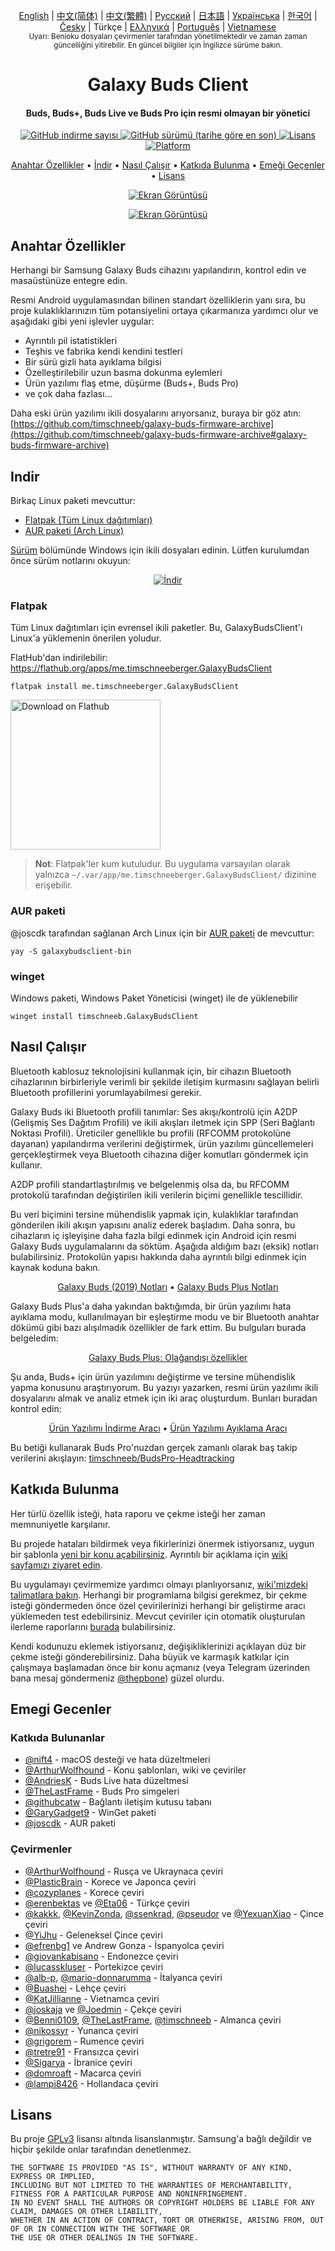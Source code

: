<p align="center">
   <a href="/docs/README.md">English</a> | <a href="/docs/README_chs.md">中文(简体)</a> | <a href="/docs/README_cht.md">中文(繁體)</a> | <a href="/docs/README_rus.md">Русский</a> | <a href="/docs/README_jpn.md">日本語</a> | <a href="/docs/README_ukr.md">Українська</a> | <a href="/docs/README_kor.md">한국어</a> | <a href="/docs/README_cze.md">Česky</a> | Türkçe | <a href="/docs/README_gr.md">Ελληνικά</a> | <a href="/docs/README_pt.md">Português</a> | <a href="/docs/README_vnm.md">Vietnamese</a> <br>
    <sub>Uyarı: Benioku dosyaları çevirmenler tarafından yönetilmektedir ve zaman zaman güncelliğini yitirebilir. En güncel bilgiler için İngilizce sürüme bakın.</sub>
</p>
<h1 align="center">
  Galaxy Buds Client
  <br>
</h1>
<h4 align="center">Buds, Buds+, Buds Live ve Buds Pro için resmi olmayan bir yönetici</h4>
<p align="center">
  <a href="https://github.com/timschneeb/GalaxyBudsClient/releases">
    <img alt="GitHub indirme sayısı" src="https://img.shields.io/github/downloads/thepbone/galaxybudsclient/total">
  </a>
  <a href="https://github.com/timschneeb/GalaxyBudsClient/releases">
   <img alt="GitHub sürümü (tarihe göre en son)" src="https://img.shields.io/github/v/release/thepbone/galaxybudsclient">
  </a>
  <a href="https://github.com/timschneeb/GalaxyBudsClient/blob/master/LICENSE">
      <img alt="Lisans" src="https://img.shields.io/github/license/thepbone/galaxybudsclient">
  </a>
  <a href="https://github.com/timschneeb/GalaxyBudsClient/releases">
    <img alt="Platform" src="https://img.shields.io/badge/platform-Windows/Linux-yellowgreen">
  </a>
</p>
<p align="center">
  <a href="#anahtar-özellikler">Anahtar Özellikler</a> •
  <a href="#indir">İndir</a> •
  <a href="#nasıl-çalışır">Nasıl Çalışır</a> •
  <a href="#katkıda-bulunma">Katkıda Bulunma</a> •
  <a href="#emegi-gecenler">Emeği Geçenler</a> •
  <a href="#lisans">Lisans</a>
</p>

<p align="center">
    <a href="https://ko-fi.com/H2H83E5J3"><img alt="Ekran Görüntüsü" src="https://ko-fi.com/img/githubbutton_sm.svg"></a>
</p>

<p align="center">
    <a href="#"><img alt="Ekran Görüntüsü" src="https://github.com/timschneeb/GalaxyBudsClient/blob/master/screenshots/app_dark.png"></a>
</p>

## Anahtar Özellikler

Herhangi bir Samsung Galaxy Buds cihazını yapılandırın, kontrol edin ve masaüstünüze entegre edin.

Resmi Android uygulamasından bilinen standart özelliklerin yanı sıra, bu proje kulaklıklarınızın tüm potansiyelini ortaya çıkarmanıza yardımcı olur ve aşağıdaki gibi yeni işlevler uygular:

- Ayrıntılı pil istatistikleri
- Teşhis ve fabrika kendi kendini testleri
- Bir sürü gizli hata ayıklama bilgisi
- Özelleştirilebilir uzun basma dokunma eylemleri
- Ürün yazılımı flaş etme, düşürme (Buds+, Buds Pro)
- ve çok daha fazlası...

Daha eski ürün yazılımı ikili dosyalarını arıyorsanız, buraya bir göz atın: [https://github.com/timschneeb/galaxy-buds-firmware-archive](https://github.com/timschneeb/galaxy-buds-firmware-archive#galaxy-buds-firmware-archive)

## Indir

Birkaç Linux paketi mevcuttur:

- [Flatpak (Tüm Linux dağıtımları)](#flatpak)
- [AUR paketi (Arch Linux)](#aur-paketi)

[Sürüm](https://github.com/timschneeb/GalaxyBudsClient/releases) bölümünde Windows için ikili dosyaları edinin. Lütfen kurulumdan önce sürüm notlarını okuyun:

<p align="center">
    <a href="https://github.com/timschneeb/GalaxyBudsClient/releases"><img alt="İndir" src="https://github.com/timschneeb/GalaxyBudsClient/blob/master/screenshots/download.png"></a>
</p>

### Flatpak

Tüm Linux dağıtımları için evrensel ikili paketler. Bu, GalaxyBudsClient'ı Linux'a yüklemenin önerilen yoludur.

FlatHub'dan indirilebilir: https://flathub.org/apps/me.timschneeberger.GalaxyBudsClient

```
flatpak install me.timschneeberger.GalaxyBudsClient
```

<a href='https://flathub.org/apps/me.timschneeberger.GalaxyBudsClient'><img width='240' alt='Download on Flathub' src='https://dl.flathub.org/assets/badges/flathub-badge-en.png'/></a>

> **Not**: Flatpak'ler kum kutuludur. Bu uygulama varsayılan olarak yalnızca `~/.var/app/me.timschneeberger.GalaxyBudsClient/` dizinine erişebilir.

### AUR paketi

@joscdk tarafından sağlanan Arch Linux için bir [AUR paketi](https://aur.archlinux.org/packages/galaxybudsclient-bin/) de mevcuttur:

```
yay -S galaxybudsclient-bin
```

### winget

Windows paketi, Windows Paket Yöneticisi (winget) ile de yüklenebilir

```
winget install timschneeb.GalaxyBudsClient
```

## Nasıl Çalışır

Bluetooth kablosuz teknolojisini kullanmak için, bir cihazın Bluetooth cihazlarının birbirleriyle verimli bir şekilde iletişim kurmasını sağlayan belirli Bluetooth profillerini yorumlayabilmesi gerekir.

Galaxy Buds iki Bluetooth profili tanımlar: Ses akışı/kontrolü için A2DP (Gelişmiş Ses Dağıtım Profili) ve ikili akışları iletmek için SPP (Seri Bağlantı Noktası Profili). Üreticiler genellikle bu profili (RFCOMM protokolüne dayanan) yapılandırma verilerini değiştirmek, ürün yazılımı güncellemeleri gerçekleştirmek veya Bluetooth cihazına diğer komutları göndermek için kullanır.

A2DP profili standartlaştırılmış ve belgelenmiş olsa da, bu RFCOMM protokolü tarafından değiştirilen ikili verilerin biçimi genellikle tescillidir.

Bu veri biçimini tersine mühendislik yapmak için, kulaklıklar tarafından gönderilen ikili akışın yapısını analiz ederek başladım. Daha sonra, bu cihazların iç işleyişine daha fazla bilgi edinmek için Android için resmi Galaxy Buds uygulamalarını da söktüm. Aşağıda aldığım bazı (eksik) notları bulabilirsiniz. Protokolün yapısı hakkında daha ayrıntılı bilgi edinmek için kaynak koduna bakın.

<p align="center">
  <a href="https://github.com/timschneeb/GalaxyBudsClient/blob/master/GalaxyBudsRFCommProtocol.md">Galaxy Buds (2019) Notları</a> •
  <a href="https://github.com/timschneeb/GalaxyBudsClient/blob/master/Galaxy%20Buds%20Plus%20RFComm%20Protocol%20Notes.md">Galaxy Buds Plus Notları</a>
</p>

Galaxy Buds Plus'a daha yakından baktığımda, bir ürün yazılımı hata ayıklama modu, kullanılmayan bir eşleştirme modu ve bir Bluetooth anahtar dökümü gibi bazı alışılmadık özellikler de fark ettim. Bu bulguları burada belgeledim:

<p align="center">
  <a href="https://github.com/timschneeb/GalaxyBudsClient/blob/master/GalaxyBudsPlus_HiddenDebugFeatures.md">Galaxy Buds Plus: Olağandışı özellikler</a>
</p>

Şu anda, Buds+ için ürün yazılımını değiştirme ve tersine mühendislik yapma konusunu araştırıyorum. Bu yazıyı yazarken, resmi ürün yazılımı ikili dosyalarını almak ve analiz etmek için iki araç oluşturdum. Bunları buradan kontrol edin:

<p align="center">
  <a href="https://github.com/timschneeb/GalaxyBudsFirmwareDownloader">Ürün Yazılımı İndirme Aracı</a> •
  <a href="https://github.com/timschneeb/GalaxyBudsFirmwareExtractor">Ürün Yazılımı Ayıklama Aracı</a>
</p>

Bu betiği kullanarak Buds Pro'nuzdan gerçek zamanlı olarak baş takip verilerini akışlayın: [timschneeb/BudsPro-Headtracking](https://github.com/timschneeb/BudsPro-Headtracking)

## Katkıda Bulunma

Her türlü özellik isteği, hata raporu ve çekme isteği her zaman memnuniyetle karşılanır.

Bu projede hataları bildirmek veya fikirlerinizi önermek istiyorsanız, uygun bir şablonla [yeni bir konu açabilirsiniz](https://github.com/timschneeb/GalaxyBudsClient/issues/new/choose). Ayrıntılı bir açıklama için [wiki sayfamızı ziyaret edin](https://github.com/timschneeb/GalaxyBudsClient/wiki/2.-How-to-submit-issues).

Bu uygulamayı çevirmemize yardımcı olmayı planlıyorsanız, [wiki'mizdeki talimatlara bakın](https://github.com/timschneeb/GalaxyBudsClient/wiki/3.-How-to-help-with-translations). Herhangi bir programlama bilgisi gerekmez, bir çekme isteği göndermeden önce özel çevirilerinizi herhangi bir geliştirme aracı yüklemeden test edebilirsiniz.
Mevcut çeviriler için otomatik oluşturulan ilerleme raporlarını [burada](https://github.com/timschneeb/GalaxyBudsClient/blob/master/meta/translations.md) bulabilirsiniz.

Kendi kodunuzu eklemek istiyorsanız, değişikliklerinizi açıklayan düz bir çekme isteği gönderebilirsiniz. Daha büyük ve karmaşık katkılar için çalışmaya başlamadan önce bir konu açmanız (veya Telegram üzerinden bana mesaj göndermeniz [@thepbone](https://t.me/thepbone)) güzel olurdu.

## Emegi Gecenler

### Katkıda Bulunanlar

- [@nift4](https://github.com/nift4) - macOS desteği ve hata düzeltmeleri
- [@ArthurWolfhound](https://github.com/ArthurWolfhound) - Konu şablonları, wiki ve çeviriler
- [@AndriesK](https://github.com/AndriesK) - Buds Live hata düzeltmesi
- [@TheLastFrame](https://github.com/TheLastFrame) - Buds Pro simgeleri
- [@githubcatw](https://github.com/githubcatw) - Bağlantı iletişim kutusu tabanı
- [@GaryGadget9](https://github.com/GaryGadget9) - WinGet paketi
- [@joscdk](https://github.com/joscdk) - AUR paketi

### Çevirmenler

- [@ArthurWolfhound](https://github.com/ArthurWolfhound) - Rusça ve Ukraynaca çeviri
- [@PlasticBrain](https://github.com/fhalfkg) - Korece ve Japonca çeviri
- [@cozyplanes](https://github.com/cozyplanes) - Korece çeviri
- [@erenbektas](https://github.com/erenbektas) ve [@Eta06](https://github.com/Eta06) - Türkçe çeviri
- [@kakkk](https://github.com/kakkk), [@KevinZonda](https://github.com/KevinZonda), [@ssenkrad](https://github.com/ssenkrad), [@pseudor](https://github.com/pseudor) ve [@YexuanXiao](https://github.com/YexuanXiao) - Çince çeviri
- [@YiJhu](https://github.com/YiJhu) - Geleneksel Çince çeviri
- [@efrenbg1](https://github.com/efrenbg1) ve Andrew Gonza - İspanyolca çeviri
- [@giovankabisano](https://github.com/giovankabisano) - Endonezce çeviri
- [@lucasskluser](https://github.com/lucasskluser) - Portekizce çeviri
- [@alb-p](https://github.com/alb-p), [@mario-donnarumma](https://github.com/mario-donnarumma) - İtalyanca çeviri
- [@Buashei](https://github.com/Buashei) - Lehçe çeviri
- [@KatJillianne](https://github.com/KatJillianne) - Vietnamca çeviri
- [@joskaja](https://github.com/joskaja) ve [@Joedmin](https://github.com/Joedmin) - Çekçe çeviri
- [@Benni0109](https://github.com/Benni0109), [@TheLastFrame](https://github.com/TheLastFrame), [@timschneeb](https://github.com/timschneeb) - Almanca çeviri
- [@nikossyr](https://github.com/nikossyr) - Yunanca çeviri
- [@grigorem](https://github.com/grigorem) - Rumence çeviri
- [@tretre91](https://github.com/tretre91) - Fransızca çeviri
- [@Sigarya](https://github.com/Sigarya) - İbranice çeviri
- [@domroaft](https://github.com/domroaft) - Macarca çeviri
- [@lampi8426](https://github.com/lampi8426) - Hollandaca çeviri

## Lisans

Bu proje [GPLv3](https://github.com/timschneeb/GalaxyBudsClient/blob/master/LICENSE) lisansı altında lisanslanmıştır. Samsung'a bağlı değildir ve hiçbir şekilde onlar tarafından denetlenmez.

```
THE SOFTWARE IS PROVIDED "AS IS", WITHOUT WARRANTY OF ANY KIND, EXPRESS OR IMPLIED,
INCLUDING BUT NOT LIMITED TO THE WARRANTIES OF MERCHANTABILITY, FITNESS FOR A PARTICULAR PURPOSE AND NONINFRINGEMENT.
IN NO EVENT SHALL THE AUTHORS OR COPYRIGHT HOLDERS BE LIABLE FOR ANY CLAIM, DAMAGES OR OTHER LIABILITY,
WHETHER IN AN ACTION OF CONTRACT, TORT OR OTHERWISE, ARISING FROM, OUT OF OR IN CONNECTION WITH THE SOFTWARE OR
THE USE OR OTHER DEALINGS IN THE SOFTWARE.
```
